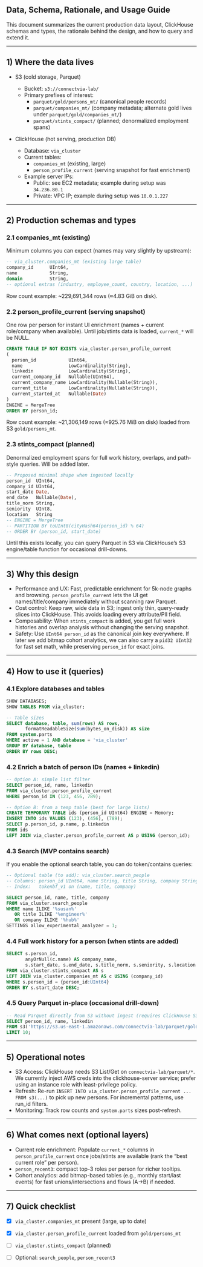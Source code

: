 ## Data, Schema, Rationale, and Usage Guide

This document summarizes the current production data layout, ClickHouse schemas and types, the rationale behind the design, and how to query and extend it.

---

## 1) Where the data lives

- S3 (cold storage, Parquet)
  - Bucket: `s3://connectvia-lab/`
  - Primary prefixes of interest:
    - `parquet/gold/persons_mt/` (canonical people records)
    - `parquet/companies_mt/` (company metadata; alternate gold lives under `parquet/gold/companies_mt/`)
    - `parquet/stints_compact/` (planned; denormalized employment spans)

- ClickHouse (hot serving, production DB)
  - Database: `via_cluster`
  - Current tables:
    - `companies_mt` (existing, large)
    - `person_profile_current` (serving snapshot for fast enrichment)
  - Example server IPs:
    - Public: see EC2 metadata; example during setup was `34.236.80.1`
    - Private: VPC IP; example during setup was `10.0.1.227`

---

## 2) Production schemas and types

### 2.1 companies_mt (existing)
Minimum columns you can expect (names may vary slightly by upstream):

```sql
-- via_cluster.companies_mt (existing large table)
company_id      UInt64,
name            String,
domain          String,
-- optional extras (industry, employee_count, country, location, ...)
```

Row count example: ~229,691,344 rows (≈4.83 GiB on disk).

### 2.2 person_profile_current (serving snapshot)
One row per person for instant UI enrichment (names + current role/company when available). Until job/stints data is loaded, `current_*` will be NULL.

```sql
CREATE TABLE IF NOT EXISTS via_cluster.person_profile_current
(
  person_id            UInt64,
  name                 LowCardinality(String),
  linkedin             LowCardinality(String),
  current_company_id   Nullable(UInt64),
  current_company_name LowCardinality(Nullable(String)),
  current_title        LowCardinality(Nullable(String)),
  current_started_at   Nullable(Date)
)
ENGINE = MergeTree
ORDER BY person_id;
```

Row count example: ~21,306,149 rows (≈925.76 MiB on disk) loaded from S3 `gold/persons_mt`.

### 2.3 stints_compact (planned)
Denormalized employment spans for full work history, overlaps, and path-style queries. Will be added later.

```sql
-- Proposed minimal shape when ingested locally
person_id  UInt64,
company_id UInt64,
start_date Date,
end_date   Nullable(Date),
title_norm String,
seniority  UInt8,
location   String
-- ENGINE = MergeTree
-- PARTITION BY toUInt8(cityHash64(person_id) % 64)
-- ORDER BY (person_id, start_date)
```

Until this exists locally, you can query Parquet in S3 via ClickHouse’s S3 engine/table function for occasional drill-downs.

---

## 3) Why this design

- Performance and UX: Fast, predictable enrichment for 5k-node graphs and browsing. `person_profile_current` lets the UI get names/title/company immediately without scanning raw Parquet.
- Cost control: Keep raw, wide data in S3; ingest only thin, query-ready slices into ClickHouse. This avoids loading every attribute/PII field.
- Composability: When `stints_compact` is added, you get full work histories and overlap analysis without changing the serving snapshot.
- Safety: Use `UInt64 person_id` as the canonical join key everywhere. If later we add bitmap cohort analytics, we can also carry a `pid32 UInt32` for fast set math, while preserving `person_id` for exact joins.

---

## 4) How to use it (queries)

### 4.1 Explore databases and tables
```sql
SHOW DATABASES;
SHOW TABLES FROM via_cluster;

-- Table sizes
SELECT database, table, sum(rows) AS rows,
       formatReadableSize(sum(bytes_on_disk)) AS size
FROM system.parts
WHERE active = 1 AND database = 'via_cluster'
GROUP BY database, table
ORDER BY rows DESC;
```

### 4.2 Enrich a batch of person IDs (names + linkedin)
```sql
-- Option A: simple list filter
SELECT person_id, name, linkedin
FROM via_cluster.person_profile_current
WHERE person_id IN (123, 456, 789);

-- Option B: from a temp table (best for large lists)
CREATE TEMPORARY TABLE ids (person_id UInt64) ENGINE = Memory;
INSERT INTO ids VALUES (123), (456), (789);
SELECT p.person_id, p.name, p.linkedin
FROM ids
LEFT JOIN via_cluster.person_profile_current AS p USING (person_id);
```

### 4.3 Search (MVP contains search)
If you enable the optional search table, you can do token/contains queries:
```sql
-- Optional table (to add): via_cluster.search_people
-- Columns: person_id UInt64, name String, title String, company String
-- Index:   tokenbf_v1 on (name, title, company)

SELECT person_id, name, title, company
FROM via_cluster.search_people
WHERE name ILIKE '%susan%'
   OR title ILIKE '%engineer%'
   OR company ILIKE '%hub%'
SETTINGS allow_experimental_analyzer = 1;
```

### 4.4 Full work history for a person (when stints are added)
```sql
SELECT s.person_id,
       anyOrNull(c.name) AS company_name,
       s.start_date, s.end_date, s.title_norm, s.seniority, s.location
FROM via_cluster.stints_compact AS s
LEFT JOIN via_cluster.companies_mt AS c USING (company_id)
WHERE s.person_id = {person_id:UInt64}
ORDER BY s.start_date DESC;
```

### 4.5 Query Parquet in-place (occasional drill-down)
```sql
-- Read Parquet directly from S3 without ingest (requires ClickHouse S3 access)
SELECT person_id, name, linkedin
FROM s3('https://s3.us-east-1.amazonaws.com/connectvia-lab/parquet/gold/persons_mt/run_id=*/**/*.parquet', 'Parquet')
LIMIT 10;
```

---

## 5) Operational notes

- S3 Access: ClickHouse needs S3 List/Get on `connectvia-lab/parquet/*`. We currently inject AWS creds into the clickhouse-server service; prefer using an instance role with least-privilege policy.
- Refresh: Re-run `INSERT INTO via_cluster.person_profile_current ... FROM s3(...)` to pick up new persons. For incremental patterns, use run_id filters.
- Monitoring: Track row counts and `system.parts` sizes post-refresh.

---

## 6) What comes next (optional layers)

- Current role enrichment: Populate `current_*` columns in `person_profile_current` once jobs/stints are available (rank the “best current role” per person).
- `person_recent3`: compact top-3 roles per person for richer tooltips.
- Cohort analytics: add bitmap-based tables (e.g., monthly start/last events) for fast unions/intersections and flows (A→B) if needed.

---

## 7) Quick checklist

- [x] `via_cluster.companies_mt` present (large, up to date)
- [x] `via_cluster.person_profile_current` loaded from `gold/persons_mt`
- [ ] `via_cluster.stints_compact` (planned)
- [ ] Optional: `search_people`, `person_recent3`


